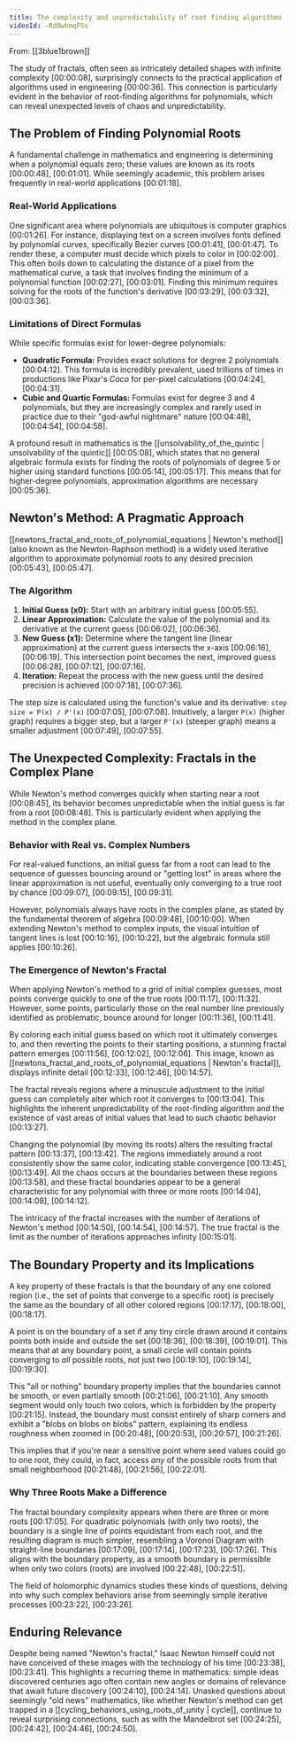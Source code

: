 ```yaml
---
title: The complexity and unpredictability of root finding algorithms
videoId: -RdOwhmqP5s
---
```


From: [[3blue1brown]] <br/> 

The study of fractals, often seen as intricately detailed shapes with infinite complexity <a class="yt-timestamp" data-t="00:00:08">[00:00:08]</a>, surprisingly connects to the practical application of algorithms used in engineering <a class="yt-timestamp" data-t="00:00:36">[00:00:36]</a>. This connection is particularly evident in the behavior of root-finding algorithms for polynomials, which can reveal unexpected levels of chaos and unpredictability.

## The Problem of Finding Polynomial Roots

A fundamental challenge in mathematics and engineering is determining when a polynomial equals zero; these values are known as its roots <a class="yt-timestamp" data-t="00:00:48">[00:00:48]</a>, <a class="yt-timestamp" data-t="00:01:01">[00:01:01]</a>. While seemingly academic, this problem arises frequently in real-world applications <a class="yt-timestamp" data-t="00:01:18">[00:01:18]</a>.

### Real-World Applications

One significant area where polynomials are ubiquitous is computer graphics <a class="yt-timestamp" data-t="00:01:26">[00:01:26]</a>. For instance, displaying text on a screen involves fonts defined by polynomial curves, specifically Bezier curves <a class="yt-timestamp" data-t="00:01:41">[00:01:41]</a>, <a class="yt-timestamp" data-t="00:01:47">[00:01:47]</a>. To render these, a computer must decide which pixels to color in <a class="yt-timestamp" data-t="00:02:00">[00:02:00]</a>. This often boils down to calculating the distance of a pixel from the mathematical curve, a task that involves finding the minimum of a polynomial function <a class="yt-timestamp" data-t="00:02:27">[00:02:27]</a>, <a class="yt-timestamp" data-t="00:03:01">[00:03:01]</a>. Finding this minimum requires solving for the roots of the function's derivative <a class="yt-timestamp" data-t="00:03:29">[00:03:29]</a>, <a class="yt-timestamp" data-t="00:03:32">[00:03:32]</a>, <a class="yt-timestamp" data-t="00:03:36">[00:03:36]</a>.

### Limitations of Direct Formulas

While specific formulas exist for lower-degree polynomials:
*   **Quadratic Formula:** Provides exact solutions for degree 2 polynomials <a class="yt-timestamp" data-t="00:04:12">[00:04:12]</a>. This formula is incredibly prevalent, used trillions of times in productions like Pixar's *Coco* for per-pixel calculations <a class="yt-timestamp" data-t="00:04:24">[00:04:24]</a>, <a class="yt-timestamp" data-t="00:04:31">[00:04:31]</a>.
*   **Cubic and Quartic Formulas:** Formulas exist for degree 3 and 4 polynomials, but they are increasingly complex and rarely used in practice due to their "god-awful nightmare" nature <a class="yt-timestamp" data-t="00:04:48">[00:04:48]</a>, <a class="yt-timestamp" data-t="00:04:54">[00:04:54]</a>, <a class="yt-timestamp" data-t="00:04:58">[00:04:58]</a>.

A profound result in mathematics is the [[unsolvability_of_the_quintic | unsolvability of the quintic]] <a class="yt-timestamp" data-t="00:05:08">[00:05:08]</a>, which states that no general algebraic formula exists for finding the roots of polynomials of degree 5 or higher using standard functions <a class="yt-timestamp" data-t="00:05:14">[00:05:14]</a>, <a class="yt-timestamp" data-t="00:05:17">[00:05:17]</a>. This means that for higher-degree polynomials, approximation algorithms are necessary <a class="yt-timestamp" data-t="00:05:36">[00:05:36]</a>.

## Newton's Method: A Pragmatic Approach

[[newtons_fractal_and_roots_of_polynomial_equations | Newton's method]] (also known as the Newton-Raphson method) is a widely used iterative algorithm to approximate polynomial roots to any desired precision <a class="yt-timestamp" data-t="00:05:43">[00:05:43]</a>, <a class="yt-timestamp" data-t="00:05:47">[00:05:47]</a>.

### The Algorithm

1.  **Initial Guess (x0):** Start with an arbitrary initial guess <a class="yt-timestamp" data-t="00:05:55">[00:05:55]</a>.
2.  **Linear Approximation:** Calculate the value of the polynomial and its derivative at the current guess <a class="yt-timestamp" data-t="00:06:02">[00:06:02]</a>, <a class="yt-timestamp" data-t="00:06:36">[00:06:36]</a>.
3.  **New Guess (x1):** Determine where the tangent line (linear approximation) at the current guess intersects the x-axis <a class="yt-timestamp" data-t="00:06:16">[00:06:16]</a>, <a class="yt-timestamp" data-t="00:06:19">[00:06:19]</a>. This intersection point becomes the next, improved guess <a class="yt-timestamp" data-t="00:06:28">[00:06:28]</a>, <a class="yt-timestamp" data-t="00:07:12">[00:07:12]</a>, <a class="yt-timestamp" data-t="00:07:16">[00:07:16]</a>.
4.  **Iteration:** Repeat the process with the new guess until the desired precision is achieved <a class="yt-timestamp" data-t="00:07:18">[00:07:18]</a>, <a class="yt-timestamp" data-t="00:07:36">[00:07:36]</a>.

The step size is calculated using the function's value and its derivative: `step size = P(x) / P'(x)` <a class="yt-timestamp" data-t="00:07:05">[00:07:05]</a>, <a class="yt-timestamp" data-t="00:07:08">[00:07:08]</a>. Intuitively, a larger `P(x)` (higher graph) requires a bigger step, but a larger `P'(x)` (steeper graph) means a smaller adjustment <a class="yt-timestamp" data-t="00:07:49">[00:07:49]</a>, <a class="yt-timestamp" data-t="00:07:55">[00:07:55]</a>.

## The Unexpected Complexity: Fractals in the Complex Plane

While Newton's method converges quickly when starting near a root <a class="yt-timestamp" data-t="00:08:45">[00:08:45]</a>, its behavior becomes unpredictable when the initial guess is far from a root <a class="yt-timestamp" data-t="00:08:48">[00:08:48]</a>. This is particularly evident when applying the method in the complex plane.

### Behavior with Real vs. Complex Numbers

For real-valued functions, an initial guess far from a root can lead to the sequence of guesses bouncing around or "getting lost" in areas where the linear approximation is not useful, eventually only converging to a true root by chance <a class="yt-timestamp" data-t="00:09:07">[00:09:07]</a>, <a class="yt-timestamp" data-t="00:09:15">[00:09:15]</a>, <a class="yt-timestamp" data-t="00:09:31">[00:09:31]</a>.

However, polynomials always have roots in the complex plane, as stated by the fundamental theorem of algebra <a class="yt-timestamp" data-t="00:09:48">[00:09:48]</a>, <a class="yt-timestamp" data-t="00:10:00">[00:10:00]</a>. When extending Newton's method to complex inputs, the visual intuition of tangent lines is lost <a class="yt-timestamp" data-t="00:10:16">[00:10:16]</a>, <a class="yt-timestamp" data-t="00:10:22">[00:10:22]</a>, but the algebraic formula still applies <a class="yt-timestamp" data-t="00:10:26">[00:10:26]</a>.

### The Emergence of Newton's Fractal

When applying Newton's method to a grid of initial complex guesses, most points converge quickly to one of the true roots <a class="yt-timestamp" data-t="00:11:17">[00:11:17]</a>, <a class="yt-timestamp" data-t="00:11:32">[00:11:32]</a>. However, some points, particularly those on the real number line previously identified as problematic, bounce around for longer <a class="yt-timestamp" data-t="00:11:36">[00:11:36]</a>, <a class="yt-timestamp" data-t="00:11:41">[00:11:41]</a>.

By coloring each initial guess based on which root it ultimately converges to, and then reverting the points to their starting positions, a stunning fractal pattern emerges <a class="yt-timestamp" data-t="00:11:56">[00:11:56]</a>, <a class="yt-timestamp" data-t="00:12:02">[00:12:02]</a>, <a class="yt-timestamp" data-t="00:12:06">[00:12:06]</a>. This image, known as [[newtons_fractal_and_roots_of_polynomial_equations | Newton's fractal]], displays infinite detail <a class="yt-timestamp" data-t="00:12:33">[00:12:33]</a>, <a class="yt-timestamp" data-t="00:12:46">[00:12:46]</a>, <a class="yt-timestamp" data-t="00:14:57">[00:14:57]</a>.

The fractal reveals regions where a minuscule adjustment to the initial guess can completely alter which root it converges to <a class="yt-timestamp" data-t="00:13:04">[00:13:04]</a>. This highlights the inherent unpredictability of the root-finding algorithm and the existence of vast areas of initial values that lead to such chaotic behavior <a class="yt-timestamp" data-t="00:13:27">[00:13:27]</a>.

Changing the polynomial (by moving its roots) alters the resulting fractal pattern <a class="yt-timestamp" data-t="00:13:37">[00:13:37]</a>, <a class="yt-timestamp" data-t="00:13:42">[00:13:42]</a>. The regions immediately around a root consistently show the same color, indicating stable convergence <a class="yt-timestamp" data-t="00:13:45">[00:13:45]</a>, <a class="yt-timestamp" data-t="00:13:49">[00:13:49]</a>. All the chaos occurs at the boundaries between these regions <a class="yt-timestamp" data-t="00:13:58">[00:13:58]</a>, and these fractal boundaries appear to be a general characteristic for any polynomial with three or more roots <a class="yt-timestamp" data-t="00:14:04">[00:14:04]</a>, <a class="yt-timestamp" data-t="00:14:08">[00:14:08]</a>, <a class="yt-timestamp" data-t="00:14:12">[00:14:12]</a>.

The intricacy of the fractal increases with the number of iterations of Newton's method <a class="yt-timestamp" data-t="00:14:50">[00:14:50]</a>, <a class="yt-timestamp" data-t="00:14:54">[00:14:54]</a>, <a class="yt-timestamp" data-t="00:14:57">[00:14:57]</a>. The true fractal is the limit as the number of iterations approaches infinity <a class="yt-timestamp" data-t="00:15:01">[00:15:01]</a>.

## The Boundary Property and its Implications

A key property of these fractals is that the boundary of any one colored region (i.e., the set of points that converge to a specific root) is precisely the same as the boundary of all other colored regions <a class="yt-timestamp" data-t="00:17:17">[00:17:17]</a>, <a class="yt-timestamp" data-t="00:18:00">[00:18:00]</a>, <a class="yt-timestamp" data-t="00:18:17">[00:18:17]</a>.

A point is on the boundary of a set if any tiny circle drawn around it contains points both inside and outside the set <a class="yt-timestamp" data-t="00:18:36">[00:18:36]</a>, <a class="yt-timestamp" data-t="00:18:39">[00:18:39]</a>, <a class="yt-timestamp" data-t="00:19:01">[00:19:01]</a>. This means that at any boundary point, a small circle will contain points converging to *all* possible roots, not just two <a class="yt-timestamp" data-t="00:19:10">[00:19:10]</a>, <a class="yt-timestamp" data-t="00:19:14">[00:19:14]</a>, <a class="yt-timestamp" data-t="00:19:30">[00:19:30]</a>.

This "all or nothing" boundary property implies that the boundaries cannot be smooth, or even partially smooth <a class="yt-timestamp" data-t="00:21:06">[00:21:06]</a>, <a class="yt-timestamp" data-t="00:21:10">[00:21:10]</a>. Any smooth segment would only touch two colors, which is forbidden by the property <a class="yt-timestamp" data-t="00:21:15">[00:21:15]</a>. Instead, the boundary must consist entirely of sharp corners and exhibit a "blobs on blobs on blobs" pattern, explaining its endless roughness when zoomed in <a class="yt-timestamp" data-t="00:20:48">[00:20:48]</a>, <a class="yt-timestamp" data-t="00:20:53">[00:20:53]</a>, <a class="yt-timestamp" data-t="00:20:57">[00:20:57]</a>, <a class="yt-timestamp" data-t="00:21:26">[00:21:26]</a>.

This implies that if you're near a sensitive point where seed values could go to one root, they could, in fact, access *any* of the possible roots from that small neighborhood <a class="yt-timestamp" data-t="00:21:48">[00:21:48]</a>, <a class="yt-timestamp" data-t="00:21:56">[00:21:56]</a>, <a class="yt-timestamp" data-t="00:22:01">[00:22:01]</a>.

### Why Three Roots Make a Difference

The fractal boundary complexity appears when there are three or more roots <a class="yt-timestamp" data-t="00:17:05">[00:17:05]</a>. For quadratic polynomials (with only two roots), the boundary is a single line of points equidistant from each root, and the resulting diagram is much simpler, resembling a Voronoi Diagram with straight-line boundaries <a class="yt-timestamp" data-t="00:17:09">[00:17:09]</a>, <a class="yt-timestamp" data-t="00:17:14">[00:17:14]</a>, <a class="yt-timestamp" data-t="00:17:23">[00:17:23]</a>, <a class="yt-timestamp" data-t="00:17:26">[00:17:26]</a>. This aligns with the boundary property, as a smooth boundary is permissible when only two colors (roots) are involved <a class="yt-timestamp" data-t="00:22:48">[00:22:48]</a>, <a class="yt-timestamp" data-t="00:22:51">[00:22:51]</a>.

The field of holomorphic dynamics studies these kinds of questions, delving into why such complex behaviors arise from seemingly simple iterative processes <a class="yt-timestamp" data-t="00:23:22">[00:23:22]</a>, <a class="yt-timestamp" data-t="00:23:26">[00:23:26]</a>.

## Enduring Relevance

Despite being named "Newton's fractal," Isaac Newton himself could not have conceived of these images with the technology of his time <a class="yt-timestamp" data-t="00:23:38">[00:23:38]</a>, <a class="yt-timestamp" data-t="00:23:41">[00:23:41]</a>. This highlights a recurring theme in mathematics: simple ideas discovered centuries ago often contain new angles or domains of relevance that await future discovery <a class="yt-timestamp" data-t="00:24:10">[00:24:10]</a>, <a class="yt-timestamp" data-t="00:24:14">[00:24:14]</a>. Unasked questions about seemingly "old news" mathematics, like whether Newton's method can get trapped in a [[cycling_behaviors_using_roots_of_unity | cycle]], continue to reveal surprising connections, such as with the Mandelbrot set <a class="yt-timestamp" data-t="00:24:25">[00:24:25]</a>, <a class="yt-timestamp" data-t="00:24:42">[00:24:42]</a>, <a class="yt-timestamp" data-t="00:24:46">[00:24:46]</a>, <a class="yt-timestamp" data-t="00:24:50">[00:24:50]</a>.